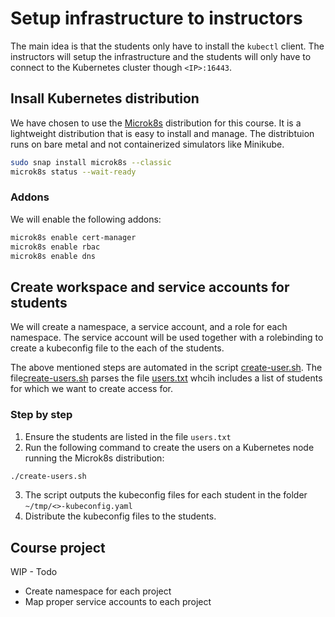 # Setup infrastructure to instructors
The main idea is that the students only have to install the `kubectl` client. The instructors will setup the infrastructure and the students will only have to connect to the Kubernetes cluster though `<IP>:16443`.

## Insall Kubernetes distribution
We have chosen to use the [Microk8s](https://microk8s.io) distribution for this course. It is a lightweight distribution that is easy to install and manage. The distribtuion runs on bare metal and not containerized simulators like Minikube.

```bash
sudo snap install microk8s --classic
microk8s status --wait-ready
```

### Addons
We will enable the following addons:

```bash
microk8s enable cert-manager
microk8s enable rbac
microk8s enable dns
```


## Create workspace and service accounts for students
We will create a namespace, a service account, and a role for each namespace. The service account will be used together with a rolebinding to create a kubeconfig file to the each of the students.

The above mentioned steps are automated in the script [create-user.sh](create-user.sh). The file[create-users.sh](create-users.sh) parses the file [users.txt](users.txt) whcih includes a list of students for which we want to create access for.


### Step by step
1. Ensure the students are listed in the file `users.txt`
1. Run the following command to create the users on a Kubernetes node running the Microk8s distribution:
```bash
./create-users.sh
```
3. The script outputs the kubeconfig files for each student in the folder `~/tmp/<>-kubeconfig.yaml`
1. Distribute the kubeconfig files to the students.


## Course project

WIP - Todo
- Create namespace for each project
- Map proper service accounts to each project